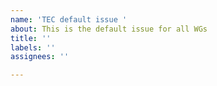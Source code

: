 ```yaml
---
name: 'TEC default issue '
about: This is the default issue for all WGs
title: ''
labels: ''
assignees: ''

---
```



